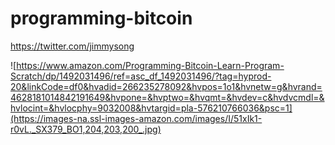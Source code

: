 # programming-bitcoin

https://twitter.com/jimmysong

![https://www.amazon.com/Programming-Bitcoin-Learn-Program-Scratch/dp/1492031496/ref=asc_df_1492031496/?tag=hyprod-20&linkCode=df0&hvadid=266235278092&hvpos=1o1&hvnetw=g&hvrand=4628181014842191649&hvpone=&hvptwo=&hvqmt=&hvdev=c&hvdvcmdl=&hvlocint=&hvlocphy=9032008&hvtargid=pla-576210766036&psc=1](https://images-na.ssl-images-amazon.com/images/I/51xIk1-r0vL._SX379_BO1,204,203,200_.jpg)
